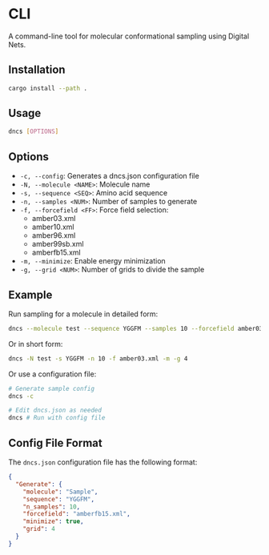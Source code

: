 # CLI

A command-line tool for molecular conformational sampling using Digital Nets.

## Installation

```bash
cargo install --path .
```

## Usage

```bash
dncs [OPTIONS]
```

## Options

- `-c, --config`: Generates a dncs.json configuration file
- `-N, --molecule <NAME>`: Molecule name
- `-s, --sequence <SEQ>`: Amino acid sequence
- `-n, --samples <NUM>`: Number of samples to generate
- `-f, --forcefield <FF>`: Force field selection:
  - amber03.xml
  - amber10.xml
  - amber96.xml
  - amber99sb.xml
  - amberfb15.xml
- `-m, --minimize`: Enable energy minimization
- `-g, --grid <NUM>`: Number of grids to divide the sample

## Example

Run sampling for a molecule in detailed form:

```bash
dncs --molecule test --sequence YGGFM --samples 10 --forcefield amber03.xml --minimize --grid 4
```

Or in short form:

```bash
dncs -N test -s YGGFM -n 10 -f amber03.xml -m -g 4
```

Or use a configuration file:

```bash
# Generate sample config
dncs -c

# Edit dncs.json as needed
dncs # Run with config file
```

## Config File Format

The `dncs.json` configuration file has the following format:

```json
{
  "Generate": {
    "molecule": "Sample",
    "sequence": "YGGFM",
    "n_samples": 10,
    "forcefield": "amberfb15.xml",
    "minimize": true,
    "grid": 4
  }
}
```
